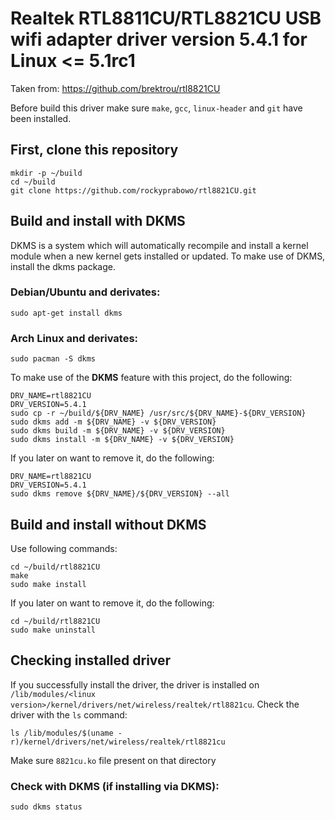 # Realtek RTL8811CU/RTL8821CU USB wifi adapter driver version 5.4.1 for Linux <= 5.1rc1

Taken from: https://github.com/brektrou/rtl8821CU

Before build this driver make sure `make`, `gcc`, `linux-header` and `git` have been installed.

## First, clone this repository

```
mkdir -p ~/build
cd ~/build
git clone https://github.com/rockyprabowo/rtl8821CU.git
```

## Build and install with DKMS

DKMS is a system which will automatically recompile and install a kernel module when a new kernel gets installed or updated. To make use of DKMS, install the dkms package.

### Debian/Ubuntu and derivates:

```
sudo apt-get install dkms
```

### Arch Linux and derivates:

```
sudo pacman -S dkms
```

To make use of the **DKMS** feature with this project, do the following:

```
DRV_NAME=rtl8821CU
DRV_VERSION=5.4.1
sudo cp -r ~/build/${DRV_NAME} /usr/src/${DRV_NAME}-${DRV_VERSION}
sudo dkms add -m ${DRV_NAME} -v ${DRV_VERSION}
sudo dkms build -m ${DRV_NAME} -v ${DRV_VERSION}
sudo dkms install -m ${DRV_NAME} -v ${DRV_VERSION}
```

If you later on want to remove it, do the following:

```
DRV_NAME=rtl8821CU
DRV_VERSION=5.4.1
sudo dkms remove ${DRV_NAME}/${DRV_VERSION} --all
```

## Build and install without DKMS

Use following commands:

```
cd ~/build/rtl8821CU
make
sudo make install
```

If you later on want to remove it, do the following:

```
cd ~/build/rtl8821CU
sudo make uninstall
```

## Checking installed driver

If you successfully install the driver, the driver is installed on `/lib/modules/<linux version>/kernel/drivers/net/wireless/realtek/rtl8821cu`. Check the driver with the `ls` command:

```
ls /lib/modules/$(uname -r)/kernel/drivers/net/wireless/realtek/rtl8821cu
```

Make sure `8821cu.ko` file present on that directory

### Check with **DKMS** (if installing via **DKMS**):

`sudo dkms status`
